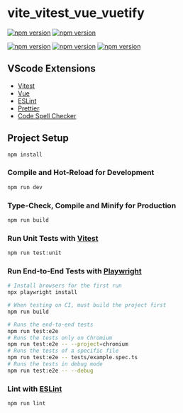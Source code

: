 # vite_vitest_vue_vuetify

[![npm version](https://img.shields.io/badge/vite-5.2.4-green)](https://www.npmjs.com/)
[![npm version](https://img.shields.io/badge/vitest-1.4.0-green)](https://nodejs.jp/)

[![npm version](https://img.shields.io/badge/typescript-5.4.3-green)](https://www.npmjs.com/package/typescript)
[![npm version](https://img.shields.io/badge/vue-3.4.21-green)](https://www.npmjs.com/package/vue)
[![npm version](https://img.shields.io/badge/vuetify-3.5.11-green)](https://www.npmjs.com/package/vuetify)

## VScode Extensions

- [Vitest](https://marketplace.visualstudio.com/items?itemName=vitest.explorer)
- [Vue](https://marketplace.visualstudio.com/items?itemName=Vue.volar)
- [ESLint](https://marketplace.visualstudio.com/items?itemName=dbaeumer.vscode-eslint)
- [Prettier](https://marketplace.visualstudio.com/items?itemName=esbenp.prettier-vscode)
- [Code Spell Checker](https://marketplace.visualstudio.com/items?itemName=streetsidesoftware.code-spell-checker)

## Project Setup

```sh
npm install
```

### Compile and Hot-Reload for Development

```sh
npm run dev
```

### Type-Check, Compile and Minify for Production

```sh
npm run build
```

### Run Unit Tests with [Vitest](https://vitest.dev/)

```sh
npm run test:unit
```

### Run End-to-End Tests with [Playwright](https://playwright.dev)

```sh
# Install browsers for the first run
npx playwright install

# When testing on CI, must build the project first
npm run build

# Runs the end-to-end tests
npm run test:e2e
# Runs the tests only on Chromium
npm run test:e2e -- --project=chromium
# Runs the tests of a specific file
npm run test:e2e -- tests/example.spec.ts
# Runs the tests in debug mode
npm run test:e2e -- --debug
```

### Lint with [ESLint](https://eslint.org/)

```sh
npm run lint
```
